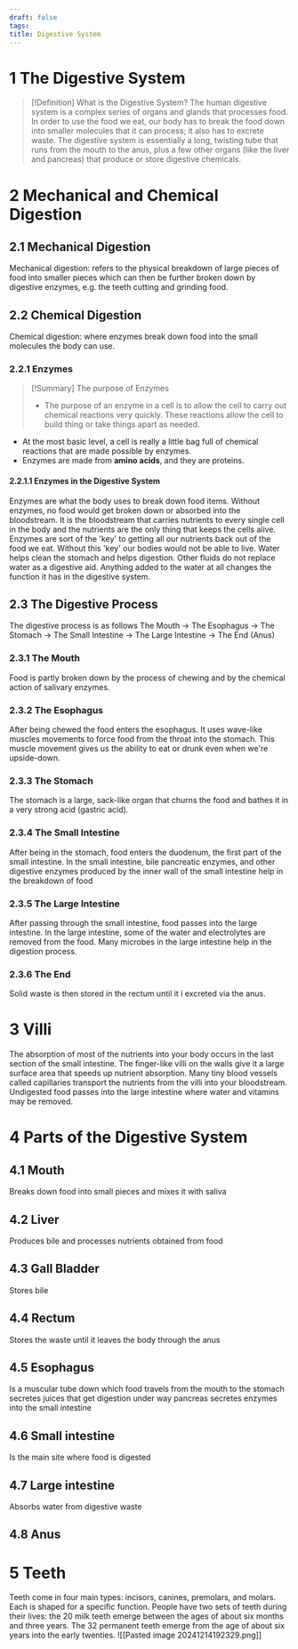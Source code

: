 ```yaml
---
draft: false
tags:
title: Digestive System
---
```

# 1 The Digestive System
> [!Definition] What is the Digestive System?
> The human digestive system is a complex series of organs and glands that processes food. In order to use the food we eat, our body has to break the food down into smaller molecules that it can process; it also has to excrete waste. The digestive system is essentially a long, twisting tube that runs from the mouth to the anus, plus a few other organs (like the liver and pancreas) that produce or store digestive chemicals.

# 2 Mechanical and Chemical Digestion
## 2.1 Mechanical Digestion
Mechanical digestion: refers to the physical breakdown of large pieces of food into smaller pieces which can then be further broken down by digestive enzymes, e.g. the teeth cutting and grinding food. 

## 2.2 Chemical Digestion
Chemical digestion: where enzymes break down food into the small molecules the body can use.

### 2.2.1 Enzymes

> [!Summary] The purpose of Enzymes
> - The purpose of an enzyme in a cell is to allow the cell to carry out chemical reactions very quickly. These reactions allow the cell to build thing or take things apart as needed.

- At the most basic level, a cell is really a little bag full of chemical reactions that are made possible by enzymes.
- Enzymes are made from **amino acids**, and they are proteins.

#### 2.2.1.1 Enzymes in the Digestive System
Enzymes are what the body uses to break down food items. Without enzymes, no food would get broken down or absorbed into the bloodstream.
It is the bloodstream that carries nutrients to every single cell in the body and the nutrients are the only thing that keeps the cells alive.
Enzymes are sort of the 'key' to getting all our nutrients back out of the food we eat. Without this 'key' our bodies would not be able to live. Water helps clean the stomach and helps digestion. Other fluids do not replace water as a digestive aid. Anything added to the water at all changes the function it has in the digestive system.
## 2.3 The Digestive Process
The digestive process is as follows
The Mouth -> The Esophagus -> The Stomach -> The Small Intestine -> The Large Intestine -> The End (Anus)
### 2.3.1 The Mouth
Food is partly broken down by the process of chewing and by the chemical action of salivary enzymes.

### 2.3.2 The Esophagus
After being chewed the food enters the esophagus. It uses wave-like muscles movements to force food from the throat into the stomach. This muscle movement gives us the ability to eat or drunk even when we're upside-down.

### 2.3.3 The Stomach
The stomach is a large, sack-like organ that churns the food and bathes it in a very strong acid (gastric acid).

### 2.3.4 The Small Intestine
After being in the stomach, food enters the duodenum, the first part of the small intestine. In the small intestine, bile pancreatic enzymes, and other digestive enzymes produced by the inner wall of the small intestine help in the breakdown of food

### 2.3.5 The Large Intestine
 After passing through the small intestine, food passes into the large intestine. In the large intestine, some of the water and electrolytes are removed from the food. Many microbes in the large intestine help in the digestion process. 

### 2.3.6 The End
Solid waste is then stored in the rectum until it i excreted via the anus.

# 3 Villi
The absorption of most of the nutrients into your body occurs in the last section of the small intestine. The finger-like villi on the walls give it a large surface area that speeds up nutrient absorption. Many tiny blood vessels called capillaries transport the nutrients from the villi into your bloodstream. Undigested food passes into the large intestine where water and vitamins may be removed.

# 4 Parts of the Digestive System
## 4.1 Mouth
Breaks down food into small pieces and mixes it with saliva 
## 4.2 Liver
Produces bile and processes nutrients obtained from food 

## 4.3 Gall Bladder
Stores bile 

## 4.4 Rectum
Stores the waste until it leaves the body through the anus 

## 4.5 Esophagus 
Is a muscular tube down which food travels from the mouth to the stomach secretes juices that get digestion under way pancreas secretes enzymes into the small intestine 

## 4.6 Small intestine 
Is the main site where food is digested 

## 4.7 Large intestine
Absorbs water from digestive waste 
## 4.8 Anus
# 5 Teeth
Teeth come in four main types: incisors, canines, premolars, and molars. Each is shaped for a specific function. People have two sets of teeth during their lives: the 20 milk teeth emerge between the ages of about six months and three years. The 32 permanent teeth emerge from the age of about six years into the early twenties.
![[Pasted image 20241214192329.png]]
